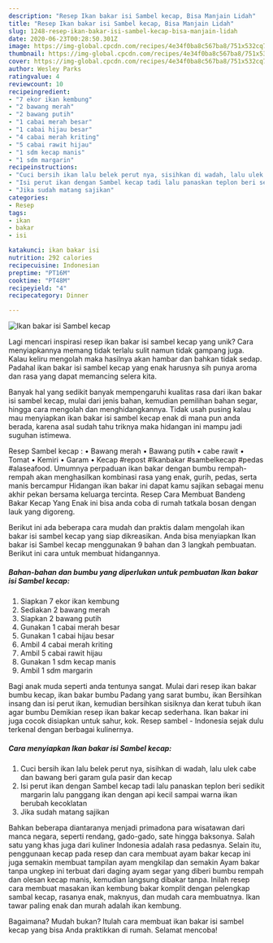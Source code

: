 ```yaml
---
description: "Resep Ikan bakar isi Sambel kecap, Bisa Manjain Lidah"
title: "Resep Ikan bakar isi Sambel kecap, Bisa Manjain Lidah"
slug: 1248-resep-ikan-bakar-isi-sambel-kecap-bisa-manjain-lidah
date: 2020-06-23T00:28:50.301Z
image: https://img-global.cpcdn.com/recipes/4e34f0ba8c567ba8/751x532cq70/ikan-bakar-isi-sambel-kecap-foto-resep-utama.jpg
thumbnail: https://img-global.cpcdn.com/recipes/4e34f0ba8c567ba8/751x532cq70/ikan-bakar-isi-sambel-kecap-foto-resep-utama.jpg
cover: https://img-global.cpcdn.com/recipes/4e34f0ba8c567ba8/751x532cq70/ikan-bakar-isi-sambel-kecap-foto-resep-utama.jpg
author: Wesley Parks
ratingvalue: 4
reviewcount: 10
recipeingredient:
- "7 ekor ikan kembung"
- "2 bawang merah"
- "2 bawang putih"
- "1 cabai merah besar"
- "1 cabai hijau besar"
- "4 cabai merah kriting"
- "5 cabai rawit hijau"
- "1 sdm kecap manis"
- "1 sdm margarin"
recipeinstructions:
- "Cuci bersih ikan lalu belek perut nya, sisihkan di wadah, lalu ulek cabe dan bawang beri garam gula pasir dan kecap"
- "Isi perut ikan dengan Sambel kecap tadi lalu panaskan teplon beri sedikit margarin lalu panggang ikan dengan api kecil sampai warna ikan berubah kecoklatan"
- "Jika sudah matang sajikan"
categories:
- Resep
tags:
- ikan
- bakar
- isi

katakunci: ikan bakar isi 
nutrition: 292 calories
recipecuisine: Indonesian
preptime: "PT16M"
cooktime: "PT48M"
recipeyield: "4"
recipecategory: Dinner

---
```



![Ikan bakar isi Sambel kecap](https://img-global.cpcdn.com/recipes/4e34f0ba8c567ba8/751x532cq70/ikan-bakar-isi-sambel-kecap-foto-resep-utama.jpg)

Lagi mencari inspirasi resep ikan bakar isi sambel kecap yang unik? Cara menyiapkannya memang tidak terlalu sulit namun tidak gampang juga. Kalau keliru mengolah maka hasilnya akan hambar dan bahkan tidak sedap. Padahal ikan bakar isi sambel kecap yang enak harusnya sih punya aroma dan rasa yang dapat memancing selera kita.

Banyak hal yang sedikit banyak mempengaruhi kualitas rasa dari ikan bakar isi sambel kecap, mulai dari jenis bahan, kemudian pemilihan bahan segar, hingga cara mengolah dan menghidangkannya. Tidak usah pusing kalau mau menyiapkan ikan bakar isi sambel kecap enak di mana pun anda berada, karena asal sudah tahu triknya maka hidangan ini mampu jadi suguhan istimewa.

Resep Sambel kecap : • Bawang merah • Bawang putih • cabe rawit • Tomat • Kemiri • Garam • Kecap #repost #Ikanbakar #sambelkecap #pedas #alaseafood. Umumnya perpaduan ikan bakar dengan bumbu rempah-rempah akan menghasilkan kombinasi rasa yang enak, gurih, pedas, serta manis bercampur Hidangan ikan bakar ini dapat kamu sajikan sebagai menu akhir pekan bersama keluarga tercinta. Resep Cara Membuat Bandeng Bakar Kecap Yang Enak ini bisa anda coba di rumah tatkala bosan dengan lauk yang digoreng.


Berikut ini ada beberapa cara mudah dan praktis dalam mengolah ikan bakar isi sambel kecap yang siap dikreasikan. Anda bisa menyiapkan Ikan bakar isi Sambel kecap menggunakan 9 bahan dan 3 langkah pembuatan. Berikut ini cara untuk membuat hidangannya.

<!--inarticleads1-->

##### Bahan-bahan dan bumbu yang diperlukan untuk pembuatan Ikan bakar isi Sambel kecap:

1. Siapkan 7 ekor ikan kembung
1. Sediakan 2 bawang merah
1. Siapkan 2 bawang putih
1. Gunakan 1 cabai merah besar
1. Gunakan 1 cabai hijau besar
1. Ambil 4 cabai merah kriting
1. Ambil 5 cabai rawit hijau
1. Gunakan 1 sdm kecap manis
1. Ambil 1 sdm margarin


Bagi anak muda seperti anda tentunya sangat. Mulai dari resep ikan bakar bumbu kecap, ikan bakar bumbu Padang yang sarat bumbu, ikan Bersihkan insang dan isi perut ikan, kemudian bersihkan sisiknya dan kerat tubuh ikan agar bumbu Demikian resep ikan bakar kecap sederhana. Ikan bakar ini juga cocok disiapkan untuk sahur, kok. Resep sambel - Indonesia sejak dulu terkenal dengan berbagai kulinernya. 

<!--inarticleads2-->

##### Cara menyiapkan Ikan bakar isi Sambel kecap:

1. Cuci bersih ikan lalu belek perut nya, sisihkan di wadah, lalu ulek cabe dan bawang beri garam gula pasir dan kecap
1. Isi perut ikan dengan Sambel kecap tadi lalu panaskan teplon beri sedikit margarin lalu panggang ikan dengan api kecil sampai warna ikan berubah kecoklatan
1. Jika sudah matang sajikan


Bahkan beberapa diantaranya menjadi primadona para wisatawan dari manca negara, seperti rendang, gado-gado, sate hingga baksonya. Salah satu yang khas juga dari kuliner Indonesia adalah rasa pedasnya. Selain itu, penggunaan kecap pada resep dan cara membuat ayam bakar kecap ini juga semakin membuat tampilan ayam mengkilap dan semakin Ayam bakar tanpa ungkep ini terbuat dari daging ayam segar yang diberi bumbu rempah dan olesan kecap manis, kemudian langsung dibakar tanpa. Inilah resep cara membuat masakan ikan kembung bakar komplit dengan pelengkap sambal kecap, rasanya enak, maknyus, dan mudah cara membuatnya. Ikan tawar paling enak dan murah adalah ikan kembung. 

Bagaimana? Mudah bukan? Itulah cara membuat ikan bakar isi sambel kecap yang bisa Anda praktikkan di rumah. Selamat mencoba!
